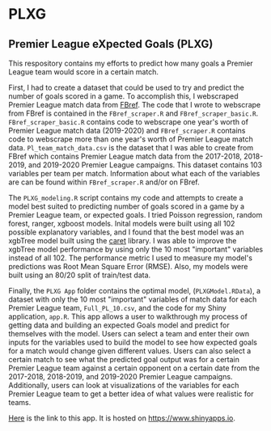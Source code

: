 # PLXG
## Premier League eXpected Goals (PLXG)

This respository contains my efforts to predict how many goals a Premier League team would score in a certain match.

First, I had to create a dataset that could be used to try and predict the number of goals scored in a game. To accomplish this, I webscraped Premier League match data from [FBref](https://fbref.com/en/). The code that I wrote to webscrape from FBref is contained in the `FBref_scraper.R` and `FBref_scraper_basic.R`. `FBref_scraper_basic.R` contains code to webscrape one year's worth of Premier League match data (2019-2020) and `FBref_scraper.R` contains code to webscrape more than one year's worth of Premier League match data. `Pl_team_match_data.csv` is the dataset that I was able to create from FBref which contains Premier League match data from the 2017-2018, 2018-2019, and 2019-2020 Premier League campaigns. This dataset contains 103 variables per team per match. Information about what each of the variables are can be found within `FBref_scraper.R` and/or on FBref.

The `PLXG_modeling.R` script contains my code and attempts to create a model best suited to predicting number of goals scored in a game by a Premier League team, or expected goals. I tried Poisson regression, random forest, ranger, xgboost models. Inital models were built using all 102 possible explanatory variables, and I found that the best model was an xgbTree model built using the [caret](https://topepo.github.io/caret/) library. I was able to improve the xgbTree model performance by using only the 10 most "important" variables instead of all 102. The performance metric I used to measure my model's predictions was Root Mean Square Error (RMSE). Also, my models were built using an 80/20 split of train/test data.

Finally, the `PLXG App` folder contains the optimal model, (`PLXGModel.RData`), a dataset with only the 10 most "important" variables of match data for each Premier League team, `Full_PL_10.csv`, and the code for my Shiny application, `app.R`. This app allows a user to walkthrough my process of getting data and building an expected Goals model and predict for themselves with the model. Users can select a team and enter their own inputs for the variables used to build the model to see how expected goals for a match would change given different values. Users can also select a certain match to see what the predicted goal output was for a certain Premier League team against a certain opponent on a certain date from the 2017-2018, 2018-2019, and 2019-2020 Premier League campaigns. Additionally, users can look at visualizations of the variables for each Premier League team to get a better idea of what values were realistic for teams.

[Here](https://mrmorgan17.shinyapps.io/PLXG/) is the link to this app. It is hosted on https://www.shinyapps.io.
